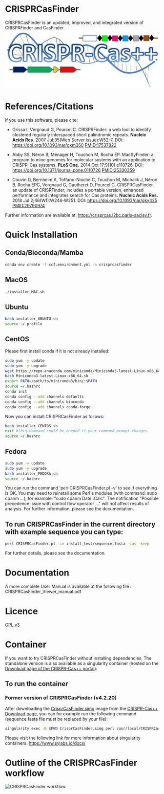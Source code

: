 # CRISPRCasFinder

CRISPRCasFinder is an updated, improved, and integrated version of CRISPRFinder and CasFinder. 
![CRISPR-Cas++](crispr-cas_logo.png)

# References/Citations

If you use this software, please cite: 

- Grissa I, Vergnaud G, Pourcel C. CRISPRFinder: a web tool to identify clustered regularly interspaced short palindromic repeats. <b>Nucleic Acids Res.</b> 2007 Jul;35(Web Server issue):W52-7. DOI: https://doi.org/10.1093/nar/gkm360 [PMID:17537822](https://www.ncbi.nlm.nih.gov/pubmed/17537822)

- Abby SS, Néron B, Ménager H, Touchon M, Rocha EP. MacSyFinder: a program to mine genomes for molecular systems with an application to CRISPR-Cas systems. <b>PLoS One.</b> 2014 Oct 17;9(10):e110726. DOI: https://doi.org/10.1371/journal.pone.0110726 [PMID:25330359](https://www.ncbi.nlm.nih.gov/pubmed/25330359)

- Couvin D, Bernheim A, Toffano-Nioche C, Touchon M, Michalik J, Néron B, Rocha EPC, Vergnaud G, Gautheret D, Pourcel C.
CRISPRCasFinder, an update of CRISRFinder, includes a portable version, enhanced performance and integrates search for Cas proteins.
<b>Nucleic Acids Res.</b> 2018 Jul 2;46(W1):W246-W251. DOI: https://doi.org/10.1093/nar/gky425 [PMID:29790974](https://www.ncbi.nlm.nih.gov/pubmed/29790974)

Further information are available at: https://crisprcas.i2bc.paris-saclay.fr.

# Quick Installation
## Conda/Bioconda/Mamba
```bash
conda env create -f ccf.environment.yml -n crisprcasfinder
```

## MacOS
```bash
./installer_MAC.sh
```

## Ubuntu
```bash
bash installer_UBUNTU.sh
source ~/.profile
```

## CentOS
Please first install conda if it is not already installed:
```bash
sudo yum -y update
sudo yum -y upgrade
wget https://repo.anaconda.com/miniconda/Miniconda3-latest-Linux-x86_64.sh
bash Miniconda3-latest-Linux-x86_64.sh
export PATH=/path/to/miniconda3/bin/:$PATH
source ~/.bashrc
conda init
conda config --add channels defaults
conda config --add channels bioconda
conda config --add channels conda-forge
```
Now you can install CRISPRCasFinder as follows:
```bash
bash installer_CENTOS.sh
exit #this command could be needed if your command prompt changes
source ~/.bashrc
```

## Fedora
```bash
sudo yum -y update
sudo yum -y upgrade
bash installer_FEDORA.sh
source ~/.bashrc
```

You can run the command 'perl CRISPRCasFinder.pl -v' to see if everything is OK.
You may need to reinstall some Perl's modules (with command: sudo cpanm ...), for example: "sudo cpanm Date::Calc".
The notification "Possible precedence issue with control flow operator ..." will not affect results of analysis.
For further information, please see the documentation.

## To run CRISPRCasFinder in the current directory with example sequence you can type:
```bash
perl CRISPRCasFinder.pl -in install_test/sequence.fasta -cas -keep
```
For further details, please see the documentation.

# Documentation
A more complete User Manual is available at the following file : CRISPRCasFinder_Viewer_manual.pdf

# Licence

[GPL v3](https://github.com/dcouvin/CRISPRCasFinder/blob/master/COPYING)

# Container

If you want to try CRISPRCasFinder without installing dependencies,
The standalone version is also available as a singularity container (hosted on the [Download page of the CRISPR-Cas++ portal](https://crisprcas.i2bc.paris-saclay.fr/Home/Download)):

<!--[![https://www.singularity-hub.org/static/img/hosted-singularity--hub-%23e32929.svg](https://www.singularity-hub.org/static/img/hosted-singularity--hub-%23e32929.svg)](https://singularity-hub.org/collections/1624)-->

## To run the container
### Former version of CRISPRCasFinder (v4.2.20)
After downloading the [CrisprCasFinder.simg](https://crisprcas.i2bc.paris-saclay.fr/Home/DownloadFile?filename=CrisprCasFinder.simg) image from the [CRISPR-Cas++ Download page](https://crisprcas.i2bc.paris-saclay.fr/Home/Download), you can for example run the following command (sequence.fasta file must be replaced by your file):

```bash
singularity exec -B $PWD CrisprCasFinder.simg perl /usr/local/CRISPRCasFinder/CRISPRCasFinder.pl -so /usr/local/CRISPRCasFinder/sel392v2.so -cf /usr/local/CRISPRCasFinder/CasFinder-2.0.3 -drpt /usr/local/CRISPRCasFinder/supplementary_files/repeatDirection.tsv -rpts /usr/local/CRISPRCasFinder/supplementary_files/Repeat_List.csv -cas -def G -out RES21092020_2 -in sequence.fasta
```
<!--
```bash
singularity run shub://dcouvin/CRISPRCasFinder:4.2.18 -def General -cas -i my_sequence.fasta -keep
```
or download the image locally, and optionally rename it, then run it
```bash
singularity pull --name CRISPRCasFinder shub://dcouvin/CRISPRCasFinder:4.2.18 
./CRISPRCasFinder -def General -cas -i my_sequence.fasta -keep
```
-->

Please visit the following link for more information about singularity containers: https://www.sylabs.io/docs/

# Outline of the CRISPRCasFinder workflow

<img src="http://www.pasteur-guadeloupe.fr/files/Workflow_CRISPRCasFinder.png" title="CRISPRCasFinder workflow"></img>

